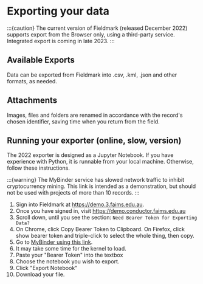 # Exporting your data

:::{caution}
The current version of Fieldmark (released December 2022) supports export from the Browser only, using a third-party service. Integrated export is coming in late 2023.
:::

## Available Exports
Data can be exported from Fieldmark into .csv, .kml, .json and other formats, as needed.

## Attachments
Images, files and folders are renamed in accordance with the record's chosen identifier, saving time when you return from the field.     

## Running your exporter (online, slow, version)

The 2022 exporter is designed as a Jupyter Notebook. If you have experience with Python, it is runnable from your local machine. Otherwise, follow these instructions.

:::{warning}
The MyBinder service has slowed network traffic to inhibit cryptocurrency mining. This link is intended as a demonstration, but should not be used with projects of more than 10 records.
:::

1. Sign into Fieldmark at https://demo.3.faims.edu.au.
1. Once you have signed in, visit https://demo.conductor.faims.edu.au
1. Scroll down, until you see the section: `Need Bearer Token for Exporting Data?
`
1. On Chrome, click Copy Bearer Token to Clipboard. On Firefox, click show bearer token and triple-click to select the whole thing, then copy.
1. Go to [MyBinder using this link](https://mybinder.org/v2/gh/FAIMS/FAIMS3-Jupyter-Exporter/HEAD?labpath=voila%2Frender%2Fexporter.ipynb).
1. It may take some time for the kernel to load.
1. Paste your "Bearer Token" into the textbox
1. Choose the notebook you wish to export. 
1. Click "Export Notebook"
1. Download your file.
